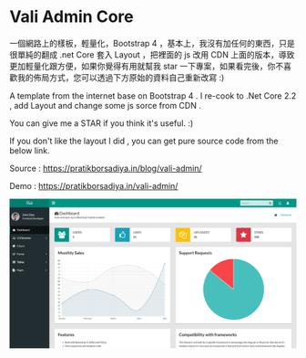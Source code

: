 # Vali Admin Core

一個網路上的樣板，輕量化，Bootstrap 4 ，基本上，我沒有加任何的東西，只是很單純的翻成 .net Core  套入 Layout ，把裡面的 js 改用 CDN 上面的版本，導致更加輕量化跟方便，如果你覺得有用就幫我 star 一下專案，如果看完後，你不喜歡我的佈局方式，您可以透過下方原始的資料自己重新改寫 :)




A template from the internet base on Bootstrap 4 . I  re-cook to .Net Core 2.2 , add Layout and change some js sorce from CDN .

You can give me a STAR if you think it's useful. :)

If you don't like the layout I did , you can  get pure source code from the below link.

Source : https://pratikborsadiya.in/blog/vali-admin/

Demo : https://pratikborsadiya.in/vali-admin/

![alt SampleResult](https://github.com/donma/ValiAdminCore/blob/master/valiadmin.jpg?raw=true)
